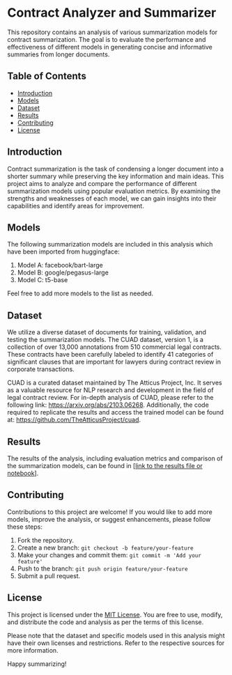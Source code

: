 # Contract Analyzer and Summarizer

This repository contains an analysis of various summarization models for contract summarization. The goal is to evaluate the performance and effectiveness of different models in generating concise and informative summaries from longer documents.

## Table of Contents

- [Introduction](#introduction)
- [Models](#models)
- [Dataset](#dataset)
- [Results](#results)
- [Contributing](#contributing)
- [License](#license)

## Introduction

Contract summarization is the task of condensing a longer document into a shorter summary while preserving the key information and main ideas. This project aims to analyze and compare the performance of different summarization models using popular evaluation metrics. By examining the strengths and weaknesses of each model, we can gain insights into their capabilities and identify areas for improvement.

## Models

The following summarization models are included in this analysis which have been imported from huggingface:

1. Model A: facebook/bart-large
2. Model B: google/pegasus-large
3. Model C: t5-base

Feel free to add more models to the list as needed.

## Dataset

We utilize a diverse dataset of documents for training, validation, and testing the summarization models. The CUAD dataset, version 1, is a collection of over 13,000 annotations from 510 commercial legal contracts. These contracts have been carefully labeled to identify 41 categories of significant clauses that are important for lawyers during contract review in corporate transactions.

CUAD is a curated dataset maintained by The Atticus Project, Inc. It serves as a valuable resource for NLP research and development in the field of legal contract review. For in-depth analysis of CUAD, please refer to the following link: https://arxiv.org/abs/2103.06268. Additionally, the code required to replicate the results and access the trained model can be found at: https://github.com/TheAtticusProject/cuad.


## Results

The results of the analysis, including evaluation metrics and comparison of the summarization models, can be found in [[link to the results file or notebook](https://colab.research.google.com/github/AkashR04/CUAD-summarization/blob/main/Summarization_Demo_Smaller_Evaluation.ipynb)].

## Contributing

Contributions to this project are welcome! If you would like to add more models, improve the analysis, or suggest enhancements, please follow these steps:

1. Fork the repository.
2. Create a new branch: `git checkout -b feature/your-feature`
3. Make your changes and commit them: `git commit -m 'Add your feature'`
4. Push to the branch: `git push origin feature/your-feature`
5. Submit a pull request.

## License

This project is licensed under the [MIT License](LICENSE). You are free to use, modify, and distribute the code and analysis as per the terms of this license.

Please note that the dataset and specific models used in this analysis might have their own licenses and restrictions. Refer to the respective sources for more information.

Happy summarizing!
